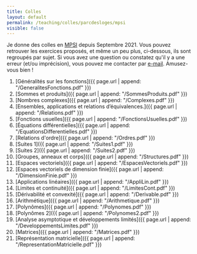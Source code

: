 ```yaml
---
title: Colles
layout: default
permalink: /teaching/colles/parcdesloges/mpsi
visible: false
---
```


Je donne des colles en
[MPSI](https://fr.wikipedia.org/wiki/Classe_pr%C3%A9paratoire_math%C3%A9matiques,_physique_et_sciences_de_l%27ing%C3%A9nieur)
depuis Septembre 2021.
Vous pouvez retrouver les exercices proposés, et même un peu plus,
ci-dessous, ils sont regroupés par sujet. Si vous avez une question ou
constatez qu'il y a une erreur (et/ou imprécision), vous pouvez me contacter par
[e-mail](mailto:{{site.email}}). Amusez-vous bien !

1. [Généralités sur les fonctions]({{ page.url | append:
   "/GeneralitesFonctions.pdf" }})
2. [Sommes et produits]({{ page.url | append:
   "/SommesProduits.pdf" }})
3. [Nombres complexes]({{ page.url | append:
   "/Complexes.pdf" }})
4. [Ensembles, applications et relations d’équivalences.]({{ page.url | append:
   "/Relations.pdf" }})
5. [Fonctions usuelles]({{ page.url | append:
   "/FonctionsUsuelles.pdf" }})
6. [Équations différentielles]({{ page.url | append:
   "/EquationsDifferentielles.pdf" }})
7. [Relations d'ordre]({{ page.url | append:
   "/Ordres.pdf" }})
8. [Suites 1]({{ page.url | append:
   "/Suites1.pdf" }})
9. [Suites 2]({{ page.url | append:
   "/Suites2.pdf" }})
10. [Groupes, anneaux et corps]({{ page.url | append:
   "/Structures.pdf" }})
11. [Espaces vectoriels]({{ page.url | append:
   "/EspacesVectoriels.pdf" }})
12. [Espaces vectoriels de dimension finie]({{ page.url | append:
   "/DimensionFinie.pdf" }})
13. [Applications linéaires]({{ page.url | append:
   "/AppliLin.pdf" }})
14. [Limites et continuité]({{ page.url | append:
   "/LimitesCont.pdf" }})
15. [Dérivabilité et convexité]({{ page.url | append:
   "/Derivable.pdf" }})
16. [Arithmétique]({{ page.url | append:
   "/Arithmetique.pdf" }})
17. [Polynômes]({{ page.url | append:
   "/Polynomes.pdf" }})
18. [Polynômes 2]({{ page.url | append:
   "/Polynomes2.pdf" }})
19. [Analyse asymptotique et développements limités]({{ page.url | append:
   "/DeveloppementsLimites.pdf" }})
20. [Matrices]({{ page.url | append:
   "/Matrices.pdf" }})
21. [Représentation matricielle]({{ page.url | append:
   "/RepresentationMatricielle.pdf" }})
